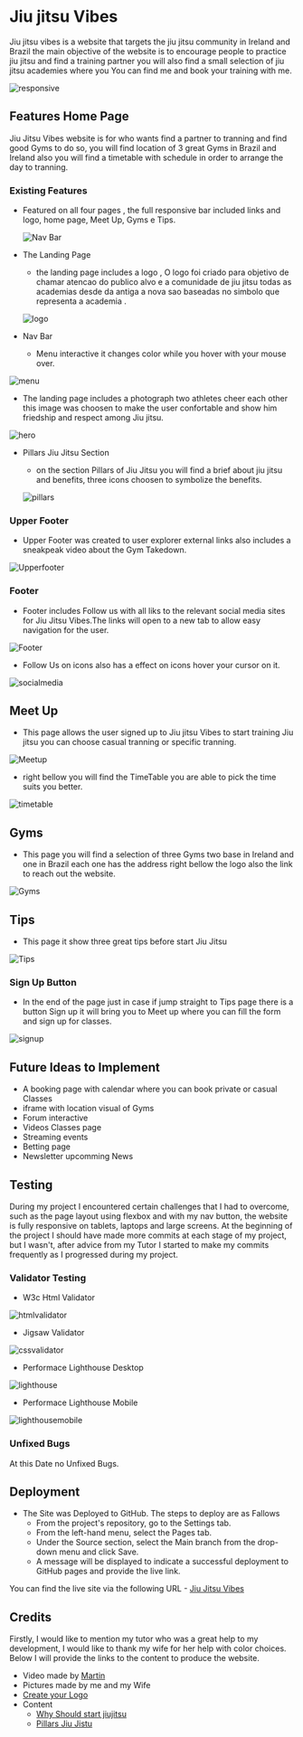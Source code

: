 # Jiu jitsu Vibes

  Jiu jitsu vibes is a website that targets the jiu jitsu community in Ireland and Brazil the main objective of the website is to encourage people to practice jiu jitsu and find a training partner you will also find a small selection of jiu jitsu academies where you You can find me and book your training with me.

![responsive](https://github.com/dhardi/Project1/blob/main/docs/responsive.PNG)

## Features Home Page

  Jiu Jitsu Vibes website is for who wants find a partner to tranning and find good Gyms to do so, you will find location of 3 great Gyms in Brazil and Ireland also you will find a timetable with schedule in order to arrange the day to tranning.

### Existing Features
  
- Featured on all four pages , the full responsive bar included links and logo, home page, Meet Up, Gyms e Tips.

  ![Nav Bar](https://github.com/dhardi/Project1/blob/main/docs/navbar.PNG)

- The Landing Page 
   - the landing page includes a logo , O logo foi criado para objetivo de chamar atencao do publico alvo e a comunidade de jiu jitsu todas as academias desde da antiga a nova sao baseadas no simbolo que representa a academia .
  
  ![logo](https://github.com/dhardi/Project1/blob/main/docs/logo.PNG)

- Nav Bar
  - Menu interactive it changes color while you hover with your mouse over.

![menu](https://github.com/dhardi/Project1/blob/main/docs/menu.PNG)

- The landing page includes a photograph two athletes cheer each other this image was choosen to make the user confortable and show him  friedship and respect among Jiu jitsu.

![hero](https://github.com/dhardi/Project1/blob/main/docs/073FFEF7-88B6-4497-B6DD-018B5CA95593.jpg)

- Pillars Jiu Jitsu Section
   - on the section Pillars of Jiu Jitsu you will find a brief about jiu jitsu and benefits, three icons choosen to symbolize the benefits.
  
  ![pillars](https://github.com/dhardi/Project1/blob/main/docs/pillarsjiujitsu.PNG)

### Upper Footer 

 - Upper Footer was created to user explorer external links also includes a sneakpeak video about the Gym Takedown.

![Upperfooter](https://github.com/dhardi/Project1/blob/main/docs/upperfooter.PNG)


### Footer

- Footer includes Follow us with all liks to the  relevant social media sites for Jiu Jitsu Vibes.The links will open to a new tab to allow easy navigation for the user.

![Footer](https://github.com/dhardi/Project1/blob/main/assets/images/footer.PNG)

- Follow Us on icons also has a effect on icons hover your cursor on  it.

![socialmedia](https://github.com/dhardi/Project1/blob/main/assets/images/socialmedia.PNG)


## Meet Up

- This page allows the user signed up to Jiu jitsu Vibes to start training Jiu jitsu you can choose casual tranning or specific tranning.

![Meetup](https://github.com/dhardi/Project1/blob/main/assets/images/meetupreadme.PNG)


  - right bellow you will find the TimeTable you are able to pick the time suits you better.
  
![timetable](https://github.com/dhardi/Project1/blob/main/assets/images/timetable.PNG)


## Gyms 

- This page you will find a selection of three Gyms two base in Ireland and one in Brazil each one has the address right bellow the logo also the link to reach out the website.

![Gyms](https://github.com/dhardi/Project1/blob/main/assets/images/gyms.PNG)


## Tips

- This page it show three great tips before start Jiu Jitsu 

![Tips](https://github.com/dhardi/Project1/blob/main/assets/images/tips-readme.PNG)

### Sign Up Button

- In the end of the page just in case if jump straight to Tips page there is a button Sign up it will bring you to Meet up where you can fill the form and sign up for classes.

![signup](https://github.com/dhardi/Project1/blob/main/assets/images/button-signup.PNG) 



## Future Ideas to Implement 

- A booking page with calendar where you can book private or casual Classes
- iframe with location visual of Gyms
- Forum interactive
- Videos Classes page
- Streaming events
- Betting page  
- Newsletter upcomming News 


## Testing 

During my project I encountered certain challenges that I had to overcome, such as the page layout using flexbox and with my nav button, the website is fully responsive on tablets, laptops and large screens.
At the beginning of the project I should have made more commits at each stage of my project, but I wasn't, after advice from my Tutor I started to make my commits frequently as I progressed during my project.

### Validator Testing 

- W3c Html Validator

![htmlvalidator](https://github.com/dhardi/Project1/blob/main/docs/html-validator.PNG)

- Jigsaw Validator 

![cssvalidator](https://github.com/dhardi/Project1/blob/main/docs/validador-css.PNG)

- Performace Lighthouse Desktop
  
![lighthouse](https://github.com/dhardi/Project1/blob/main/docs/performace-desktop.PNG)

- Performace Lighthouse Mobile

![lighthousemobile](https://github.com/dhardi/Project1/blob/main/docs/mobile-performace.PNG)

### Unfixed Bugs

At this Date no Unfixed Bugs.


## Deployment 
- The Site was Deployed to GitHub. The steps to deploy are as Fallows
  - From the project's repository, go to the Settings tab.
  - From the left-hand menu, select the Pages tab.
  - Under the Source section, select the Main branch from the drop-down menu and click Save.
  - A message will be displayed to indicate a successful deployment to GitHub pages and provide the live link.

You can find the live site via the following URL - [Jiu Jitsu Vibes](https://dhardi.github.io/Project1/)


## Credits

 Firstly, I would like to mention my tutor who was a great help to my development, I would like to thank my wife for her help with color choices. Below I will provide the links to the content to produce the website.

 - Video made by [Martin](https://martincurleyvisuals.com/)
 - Pictures made by me and my Wife
 - [Create your Logo](https://looka.com/onboarding)
 - Content
   -  [Why Should start jiujitsu](https://www.westsidemma.net/single-post/2016-1-29-7-reasons-why-everyone-should-train-brazilian-jiujitsu)
   -  [Pillars Jiu Jistu](https://gbriveroaks.com/what-are-the-pillars-of-jiu-jitsu/)